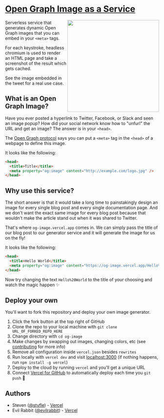 # [Open Graph Image as a Service](https://og-image.vercel.app)

<a href="https://twitter.com/vercel">
    <img align="right" src="https://og-image.vercel.app/tweet.png" height="300" />
</a>

Serverless service that generates dynamic Open Graph images that you can embed in your `<meta>` tags.

For each keystroke, headless chromium is used to render an HTML page and take a screenshot of the result which gets cached.

See the image embedded in the tweet for a real use case.


## What is an Open Graph Image?

Have you ever posted a hyperlink to Twitter, Facebook, or Slack and seen an image popup?
How did your social network know how to "unfurl" the URL and get an image?
The answer is in your `<head>`.

The [Open Graph protocol](http://ogp.me) says you can put a `<meta>` tag in the `<head>` of a webpage to define this image.

It looks like the following:

```html
<head>
  <title>Title</title>
  <meta property="og:image" content="http://example.com/logo.jpg" />
</head>
```

## Why use this service?

The short answer is that it would take a long time to painstakingly design an image for every single blog post and every single documentation page. And we don't want the exact same image for every blog post because that wouldn't make the article stand out when it was shared to Twitter.

That's where `og-image.vercel.app` comes in. We can simply pass the title of our blog post to our generator service and it will generate the image for us on the fly!

It looks like the following:

```html
<head>
  <title>Hello World</title>
  <meta property="og:image" content="https://og-image.vercel.app/Hello%20World.png" />
</head>
```

Now try changing the text `Hello%20World` to the title of your choosing and watch the magic happen ✨

## Deploy your own

You'll want to fork this repository and deploy your own image generator.

1. Click the fork button at the top right of GitHub
2. Clone the repo to your local machine with `git clone URL_OF_FORKED_REPO_HERE`
3. Change directory with `cd og-image`
4. Make changes by swapping out images, changing colors, etc (see [contributing](https://github.com/vercel/og-image/blob/main/CONTRIBUTING.md) for more info)
5. Remove all configuration inside `vercel.json` besides `rewrites`
6. Run locally with `vercel dev` and visit [localhost:3000](http://localhost:3000)  (if nothing happens, run `npm install -g vercel`)
7. Deploy to the cloud by running `vercel` and you'll get a unique URL
8. Connect [Vercel for GitHub](https://vercel.com/github) to automatically deploy each time you `git push` 🚀

## Authors

- Steven ([@styfle](https://twitter.com/styfle)) - [Vercel](https://vercel.com)
- Evil Rabbit ([@evilrabbit](https://twitter.com/evilrabbit_)) - [Vercel](https://vercel.com)
